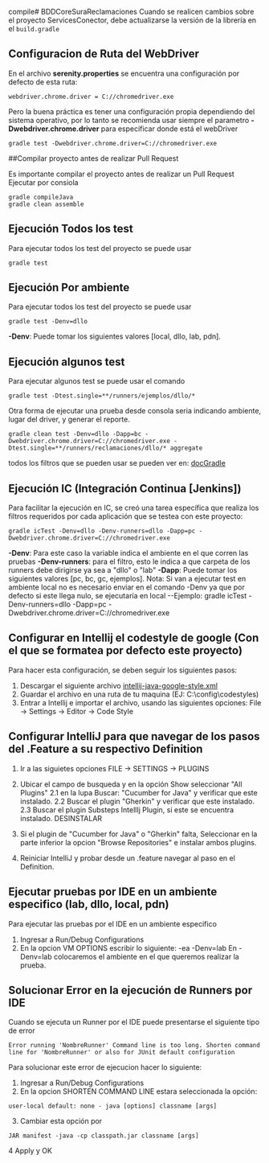 compile# BDDCoreSuraReclamaciones
Cuando se realicen cambios sobre el proyecto ServicesConector, debe actualizarse la versión de la librería en
el ```build.gradle```

## Configuracion de Ruta del WebDriver
En el archivo **serenity.properties** se encuentra una configuración por defecto de esta ruta:
```
webdriver.chrome.driver = C://chromedriver.exe
```
Pero la buena práctica es tener una configuración propia dependiendo del sistema operativo, por lo tanto
se recomienda usar siempre el parametro **-Dwebdriver.chrome.driver** para especificar donde está el webDriver
```
gradle test -Dwebdriver.chrome.driver=C://chromedriver.exe
```
##Compilar proyecto antes de realizar Pull Request

Es importante compilar el proyecto antes de realizar un Pull Request
Ejecutar por consiola 
```
gradle compileJava
gradle clean assemble
```

## Ejecución Todos los test
Para ejecutar todos los test del proyecto se puede usar
```
gradle test
```
## Ejecución Por ambiente
Para ejecutar todos los test del proyecto se puede usar
```
gradle test -Denv=dllo 
```
**-Denv**: Puede tomar los siguientes valores [local, dllo, lab, pdn].
## Ejecución algunos test
Para ejecutar algunos test se puede usar el comando
```
gradle test -Dtest.single=**/runners/ejemplos/dllo/*
```
Otra forma de ejecutar una prueba desde consola seria indicando ambiente, lugar del driver, y generar el reporte.
```
gradle clean test -Denv=dllo -Dapp=bc -Dwebdriver.chrome.driver=C://chromedriver.exe -Dtest.single=**/runners/reclamaciones/dllo/* aggregate
```

todos los filtros que se pueden usar se pueden ver en:
[docGradle](https://docs.gradle.org/current/javadoc/org/gradle/api/tasks/testing/TestFilter.html)
## Ejecución IC (Integración Continua [Jenkins])
Para facilitar la ejecución en IC, se creó una tarea específica que realiza los filtros requeridos por cada aplicación
que se testea con este proyecto:
```
gradle icTest -Denv=dllo -Denv-runners=dllo -Dapp=pc -Dwebdriver.chrome.driver=C://chromedriver.exe
```
**-Denv**: Para este caso la variable indica el ambiente en el que corren las pruebas
**-Denv-runners**: para el filtro, esto le indica a que carpeta de los runners debe dirigirse ya sea a "dllo" o "lab"
**-Dapp**: Puede tomar los siguientes valores [pc, bc, gc, ejemplos].
Nota: Si van a ejecutar test en ambiente local no es necesario enviar en el comando -Denv ya que por defecto si este llega nulo, se ejecutaría en local
--Ejemplo: gradle icTest -Denv-runners=dllo -Dapp=pc -Dwebdriver.chrome.driver=C://chromedriver.exe


## Configurar en Intellij el codestyle de google (Con el que se formatea por defecto este proyecto)
Para hacer esta configuración, se deben seguir los siguientes pasos:
1. Descargar el siguiente archivo [intellij-java-google-style.xml](http://code.google.com/p/google-styleguide/)
2. Guardar el archivo en una ruta de tu maquina (EJ: C:\\config\codestyles)
3. Entrar a Intellij e importar el archivo, usando las siguientes opciones: File -> Settings -> Editor -> Code Style

## Configurar IntelliJ para que navegar de los pasos del .Feature a su respectivo Definition

1. Ir a las siguietes opciones FILE -> SETTINGS -> PLUGINS
2. Ubicar el campo de busqueda y en la opción Show seleccionar "All Plugins" 
2.1 en la lupa Buscar: "Cucumber for Java" y verificar que este instalado.
2.2 Buscar el plugin "Gherkin" y verificar que este instalado.
2.3 Buscar el plugin Substeps IntellIj Plugin, si este se encuentra instalado. DESINSTALAR

3. Si el plugin de "Cucumber for Java" o "Gherkin" falta, Seleccionar en la parte inferior la opcion "Browse Repositories" e instalar ambos plugins.
4. Reiniciar IntelliJ y probar desde un .feature navegar al paso en el Definition.

## Ejecutar pruebas por IDE en un ambiente especifico (lab, dllo, local, pdn)

Para ejecutar las pruebas por el IDE en un ambiente especifico

1. Ingresar a Run/Debug Configurations
2. En la opcion VM OPTIONS escribir lo siguiente: -ea -Denv=lab 
En -Denv=lab colocaremos el ambiente en el que queremos realizar la prueba.


## Solucionar Error en la ejecución de Runners por IDE

Cuando se ejecuta un Runner por el IDE puede presentarse el siguiente tipo de error
```
Error running 'NombreRunner' Command line is too long. Shorten command line for 'NombreRunner' or also for JUnit default configuration
```
Para solucionar este error de ejecucion hacer lo siguiente:
1. Ingresar a Run/Debug Configurations
2. En la opcion SHORTEN COMMAND LINE estara seleccionada la opción: 
```
user-local default: none - java [options] classname [args]
```
3. Cambiar esta opción por 
```
JAR manifest -java -cp classpath.jar classname [args]
```
4 Apply y OK
